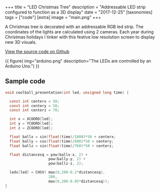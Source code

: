+++
title = "LED Christmas Tree"
description = "Addressable LED strip configured to function as a 3D display"
date = "2017-12-25"
[taxonomies]
tags = ["code"]
[extra]
image = "main.png"
+++

A Christmas tree is decorated with an addressable RGB led strip. The coordinates of the lights are calculated using 2 cameras. Each year during Christmas holidays I tinker with this festive low resolution screen to display new 3D visuals.

[View the source code on Github](https://github.com/mollikka/LedChristmas)

{{
    figure(
        img="arduino.png"
        description="The LEDs are controlled by an Arduino Uno.")
}}

## Sample code

```c
void coolball_presentation(int led, unsigned long time) {

  const int centerx = 50;
  const int centery = 50;
  const int centerz = 70;

  int x = XCOORD[led];
  int y = YCOORD[led];
  int z = ZCOORD[led];

  float ballx = sin(float(time)/1000)*50 + centerx;
  float bally = cos(float(time)/600)*50 + centery;
  float ballz = sin(float(time)/760)*50 + centerz;

  float distancesq = pow(ballx-x, 2) +
                    pow(bally-y, 2) +
                    pow(ballz-z, 2);

  leds[led] = CHSV( max(0,200-0.2*distancesq),
                    200,
                    max(0,200-0.05*distancesq));
}
```
